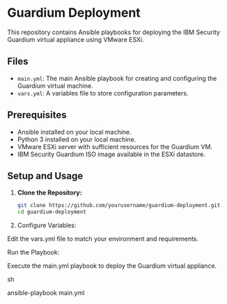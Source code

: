 # Guardium Deployment

This repository contains Ansible playbooks for deploying the IBM Security Guardium virtual appliance using VMware ESXi.

## Files

- `main.yml`: The main Ansible playbook for creating and configuring the Guardium virtual machine.
- `vars.yml`: A variables file to store configuration parameters.

## Prerequisites

- Ansible installed on your local machine.
- Python 3 installed on your local machine.
- VMware ESXi server with sufficient resources for the Guardium VM.
- IBM Security Guardium ISO image available in the ESXi datastore.

## Setup and Usage

1. **Clone the Repository:**

   ```sh
   git clone https://github.com/yourusername/guardium-deployment.git
   cd guardium-deployment

2. Configure Variables:

Edit the vars.yml file to match your environment and requirements.


Run the Playbook:

Execute the main.yml playbook to deploy the Guardium virtual appliance.

sh

ansible-playbook main.yml
